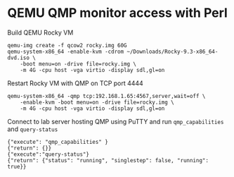 # QEMU QMP monitor access with Perl

Build QEMU Rocky VM
```t
qemu-img create -f qcow2 rocky.img 60G 
qemu-system-x86_64 -enable-kvm -cdrom ~/Downloads/Rocky-9.3-x86_64-dvd.iso \
	-boot menu=on -drive file=rocky.img \
	-m 4G -cpu host -vga virtio -display sdl,gl=on
```

Restart Rocky VM with QMP on TCP port 4444
```t
qemu-system-x86_64 -qmp tcp:192.168.1.65:4567,server,wait=off \
	-enable-kvm -boot menu=on -drive file=rocky.img \
	-m 4G -cpu host -vga virtio -display sdl,gl=on
```

Connect to lab server hosting QMP using PuTTY and run `qmp_capabilities` and `query-status`
```t
{"execute": "qmp_capabilities" }
{"return": {}}
{"execute":"query-status"}
{"return": {"status": "running", "singlestep": false, "running": true}}
```
